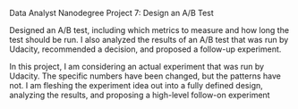 Data Analyst Nanodegree Project 7: Design an A/B Test

Designed an A/B test, including which metrics to measure and how long the test should be run. I also analyzed the results of an A/B test that was run by Udacity, recommended a decision, and proposed a follow-up experiment.

In this project, I am considering an actual experiment that was run by Udacity. The specific numbers have been changed, but the patterns have not. I am fleshing the experiment idea out into a fully defined design, analyzing the results, and proposing a high-level follow-on experiment

